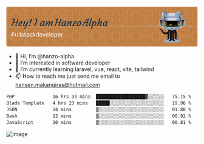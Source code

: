 ![Header](./github-header-image.png)

- 👋 Hi, I’m @hanzo-alpha
- 👀 I’m interested in software developer
- 🌱 I’m currently learning laravel, vue, react, vite, tailwind
- 📫 How to reach me just send me email to hansen.makangiras@hotmail.com 

<!---
hanzo-alpha/hanzo-alpha is a ✨ special ✨ repository because its `README.md` (this file) appears on your GitHub profile.
You can click the Preview link to take a look at your changes.
--->

<!--START_SECTION:waka-->

```txt
PHP              16 hrs 33 mins  ██████████████████▓░░░░░░   75.15 %
Blade Template   4 hrs 23 mins   █████░░░░░░░░░░░░░░░░░░░░   19.96 %
JSON             24 mins         ▒░░░░░░░░░░░░░░░░░░░░░░░░   01.88 %
Bash             12 mins         ▒░░░░░░░░░░░░░░░░░░░░░░░░   00.92 %
JavaScript       10 mins         ▒░░░░░░░░░░░░░░░░░░░░░░░░   00.81 %
```

<!--END_SECTION:waka-->

![image](https://github.com/hanzo-alpha/hanzo-alpha/assets/111342797/c4bd2977-6123-4017-8652-6e166259b484)

